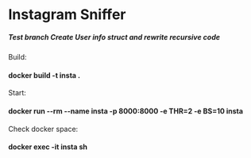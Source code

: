 # Instagram Sniffer

##### Test branch Create User info struct and rewrite recursive code

Build:
#### docker build -t insta .
Start:
#### docker run --rm --name insta -p 8000:8000 -e THR=2 -e BS=10 insta

Check docker space:
#### docker exec -it insta sh
